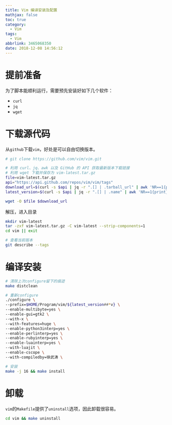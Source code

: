 ```yaml
---
title: Vim 编译安装及配置
mathjax: false
toc: true
category:
  - Vim
tags:
  - Vim
abbrlink: 3465068350
date: 2018-12-08 14:56:12
---
```

# 提前准备
为了脚本能顺利运行，需要预先安装好如下几个软件：
- `curl`
- `jq`
- `wget`

# 下载源代码
从`github`下载`vim`，好处是可以自由切换版本。
```bash
# git clone https://github.com/vim/vim.git

# 利用 curl、jq、awk 以及 GitHub 的 API 获取最新版本下载链接
# 利用 wget 下载并保存为 vim-latest.tar.gz
file=vim-latest.tar.gz
api="https://api.github.com/repos/vim/vim/tags"
download_url=$(curl -s $api | jq -r ".[] | .tarball_url" | awk 'NR==1{print}')
latest_version=$(curl -s $api | jq -r ".[] | .name" | awk 'NR==1{print}')

wget -O $file $download_url
```

解压，进入目录
```bash
mkdir vim-latest
tar -zxf vim-latest.tar.gz -C vim-latest --strip-components=1
cd vim || exit

# 查看当前版本
git describe --tags
```

# 编译安装
```bash
# 清除上次configure留下的痕迹
make distclean

# 重新configure
./configure \
--prefix=$HOME/Program/vim/${latest_version##*v} \
--enable-multibyte=yes \
--enable-gui=gtk2 \
--with-x \
--with-features=huge \
--enable-python3interp=yes \
--enable-perlinterp=yes \
--enable-rubyinterp=yes \
--enable-luainterp=yes \
--with-luajit \
--enable-cscope \
--with-compiledby=徐武涛 \

# 安装
make -j 16 && make install
```

# 卸载
`vim`的`Makefile`提供了`uninstall`选项，因此卸载很容易。
```bash
cd vim && make uninstall
```
